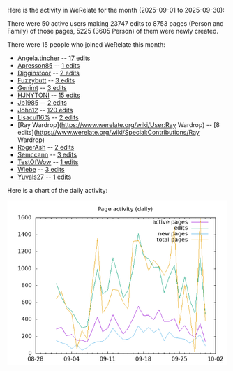 
Here is the activity in WeRelate for the month (2025-09-01 to 2025-09-30):

There were 50 active users
making 23747 edits to 8753 pages (Person and Family)
of those pages, 5225 (3605 Person) of them were newly created.

There were 15 people who joined WeRelate this month:

* [Angela.tincher](https://www.werelate.org/wiki/User:Angela.tincher) -- [17 edits](https://www.werelate.org/wiki/Special:Contributions/Angela.tincher)
* [Apresson85](https://www.werelate.org/wiki/User:Apresson85) -- [1 edits](https://www.werelate.org/wiki/Special:Contributions/Apresson85)
* [Digginstoor](https://www.werelate.org/wiki/User:Digginstoor) -- [2 edits](https://www.werelate.org/wiki/Special:Contributions/Digginstoor)
* [Fuzzybutt](https://www.werelate.org/wiki/User:Fuzzybutt) -- [3 edits](https://www.werelate.org/wiki/Special:Contributions/Fuzzybutt)
* [Genimt](https://www.werelate.org/wiki/User:Genimt) -- [3 edits](https://www.werelate.org/wiki/Special:Contributions/Genimt)
* [HJNYTONI](https://www.werelate.org/wiki/User:HJNYTONI) -- [15 edits](https://www.werelate.org/wiki/Special:Contributions/HJNYTONI)
* [Jb1985](https://www.werelate.org/wiki/User:Jb1985) -- [2 edits](https://www.werelate.org/wiki/Special:Contributions/Jb1985)
* [John12](https://www.werelate.org/wiki/User:John12) -- [120 edits](https://www.werelate.org/wiki/Special:Contributions/John12)
* [Lisacul16%](https://www.werelate.org/wiki/User:Lisacul16%) -- [2 edits](https://www.werelate.org/wiki/Special:Contributions/Lisacul16%)
* [Ray Wardrop](https://www.werelate.org/wiki/User:Ray Wardrop) -- [8 edits](https://www.werelate.org/wiki/Special:Contributions/Ray Wardrop)
* [RogerAsh](https://www.werelate.org/wiki/User:RogerAsh) -- [2 edits](https://www.werelate.org/wiki/Special:Contributions/RogerAsh)
* [Semccann](https://www.werelate.org/wiki/User:Semccann) -- [3 edits](https://www.werelate.org/wiki/Special:Contributions/Semccann)
* [TestOfWow](https://www.werelate.org/wiki/User:TestOfWow) -- [1 edits](https://www.werelate.org/wiki/Special:Contributions/TestOfWow)
* [Wiebe](https://www.werelate.org/wiki/User:Wiebe) -- [3 edits](https://www.werelate.org/wiki/Special:Contributions/Wiebe)
* [Yuvals27](https://www.werelate.org/wiki/User:Yuvals27) -- [1 edits](https://www.werelate.org/wiki/Special:Contributions/Yuvals27)

Here is a chart of the daily activity:

![daily activity chart](page-daily-lastmonth.png)

